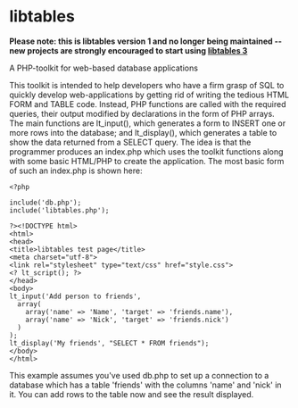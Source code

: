 libtables
=========

**Please note: this is libtables version 1 and no longer being maintained -- new projects are strongly encouraged to start using [libtables 3](https://github.com/bartnv/libtables3/)**

A PHP-toolkit for web-based database applications

This toolkit is intended to help developers who have a firm grasp of SQL to quickly develop web-applications by getting rid of writing the tedious HTML FORM and TABLE code. Instead, PHP functions are called with the required queries, their output modified by declarations in the form of PHP arrays. The main functions are lt_input(), which generates a form to INSERT one or more rows into the database; and lt_display(), which generates a table to show the data returned from a SELECT query. The idea is that the programmer produces an index.php which uses the toolkit functions along with some basic HTML/PHP to create the application. The most basic form of such an index.php is shown here:

```
<?php

include('db.php');
include('libtables.php');

?><!DOCTYPE html>
<html>
<head>
<title>libtables test page</title>
<meta charset="utf-8">
<link rel="stylesheet" type="text/css" href="style.css">
<? lt_script(); ?>
</head>
<body>
lt_input('Add person to friends',
  array(
    array('name' => 'Name', 'target' => 'friends.name'),
    array('name' => 'Nick', 'target' => 'friends.nick')
  )
);
lt_display('My friends', "SELECT * FROM friends");
</body>
</html>
```

This example assumes you've used db.php to set up a connection to a database which has a table 'friends' with the columns 'name' and 'nick' in it. You can add rows to the table now and see the result displayed.
